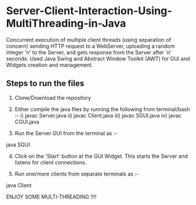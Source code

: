 # Server-Client-Interaction-Using-MultiThreading-in-Java
Concurrent execution  of multiple client threads (using separation of concern) sending HTTP request to a WebServer, uploading a random integer 'n' to the Server, and gets response from the Server after 'n' seconds.
Used Java Swing and Abstract Window Toolkit (AWT) for GUI and Widgets creation and management.

## Steps to run the files
1. Clone/Download the repository

2. Either compile the java files by running the following from terminal/bash :-
i) javac Server.java
ii) javac Client.java
iii) javac SGUI.java
iv) javac CGUI.java

3. Run the Server GUI from the terminal as :-

java SGUI

4. Click on the 'Start' button at the GUI Widget. This starts the Server and listens for client connections.

5. Run one/more clients from separate terminals as :-

java Client

ENJOY SOME MULTI-THREADING !!!!
